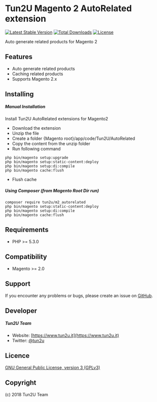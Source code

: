 # Tun2U Magento 2 AutoRelated extension

[![Latest Stable Version](https://poser.pugx.org/tun2u/m2-autorelated/v/stable)](https://packagist.org/packages/tun2u/m2-autorelated)
[![Total Downloads](https://poser.pugx.org/tun2u/m2-autorelated/downloads)](https://packagist.org/packages/tun2u/m2-autorelated)
[![License](https://poser.pugx.org/tun2u/m2-autorelated/license)](https://packagist.org/packages/tun2u/m2-autorelated)

Auto generate related products for Magento 2

## Features

* Auto generate related products
* Caching related products
* Supports Magento 2.x

## Installing

##### Manual Installation
Install Tun2U AutoRelated extensions for Magento2
 * Download the extension
 * Unzip the file
 * Create a folder {Magento root}/app/code/Tun2U/AutoRelated
 * Copy the content from the unzip folder
 * Run following command
 ```
 php bin/magento setup:upgrade
 php bin/magento setup:static-content:deploy
 php bin/magento setup:di:compile
 php bin/magento cache:flush
 ```
 * Flush cache

##### Using Composer (from Magento Root Dir run)

```
composer require tun2u/m2_autorelated
php bin/magento setup:static-content:deploy
php bin/magento setup:di:compile
php bin/magento cache:flush
```

## Requirements

- PHP >= 5.3.0

## Compatibility

- Magento >= 2.0

## Support

If you encounter any problems or bugs, please create an issue on [GitHub](https://github.com/Tun2U/M2_AutoRelated/issues).

## Developer

##### Tun2U Team
* Website: [https://www.tun2u.it](https://www.tun2u.it)
* Twitter: [@tun2u](https://twitter.com/tun2u)

## Licence

[GNU General Public License, version 3 (GPLv3)](http://opensource.org/licenses/gpl-3.0)

## Copyright

(c) 2018 Tun2U Team
